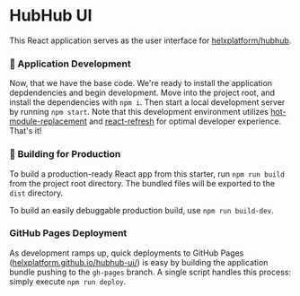 # HubHub UI

This React application serves as the user interface for [helxplatform/hubhub](https://github.com/helxplatform/hubhub).

### 🚧 Application Development

Now, that we have the base code. We're ready to install the application depdendencies and begin development. Move into the project root, and install the dependencies with `npm i`. Then start a local development server by running `npm start`. Note that this development environment utilizes [hot-module-replacement](https://webpack.js.org/guides/hot-module-replacement/) and [react-refresh](https://github.com/pmmmwh/react-refresh-webpack-plugin) for optimal developer experience. That's it!

### 🎁 Building for Production

To build a production-ready React app from this starter, run `npm run build` from the project root directory. The bundled files will be exported to the `dist` directory.

To build an easily debuggable production build, use `npm run build-dev`.

### GitHub Pages Deployment

As development ramps up, quick deployments to GitHub Pages ([helxplatform.github.io/hubhub-ui/](https://helxplatform.github.io/hubhub-ui/)) is easy by building the application bundle pushing to the `gh-pages` branch. A single script handles this process: simply execute `npm run deploy`.
